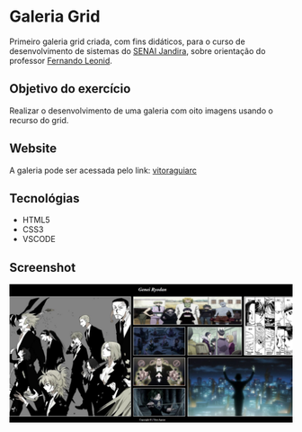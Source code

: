 # Galeria Grid
Primeiro galeria grid criada, com fins didáticos, para o curso de desenvolvimento de sistemas do [SENAI Jandira](https://jandira.sp.senai.br/), sobre orientação do professor [Fernando Leonid](https://github.com/fernandoleonid).

## Objetivo do exercício
Realizar o desenvolvimento de uma galeria com oito imagens usando o recurso do grid.

## Website
A galeria pode ser acessada pelo link: [vitoraguiarc]()

## Tecnológias
* HTML5
* CSS3
* VSCODE

## Screenshot
![](grid-print.JPG)




